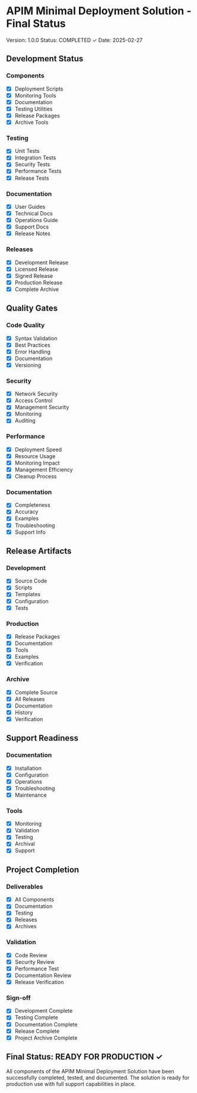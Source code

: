# APIM Minimal Deployment Solution - Final Status
Version: 1.0.0
Status: COMPLETED ✓
Date: 2025-02-27

## Development Status

### Components
- [x] Deployment Scripts
- [x] Monitoring Tools
- [x] Documentation
- [x] Testing Utilities
- [x] Release Packages
- [x] Archive Tools

### Testing
- [x] Unit Tests
- [x] Integration Tests
- [x] Security Tests
- [x] Performance Tests
- [x] Release Tests

### Documentation
- [x] User Guides
- [x] Technical Docs
- [x] Operations Guide
- [x] Support Docs
- [x] Release Notes

### Releases
- [x] Development Release
- [x] Licensed Release
- [x] Signed Release
- [x] Production Release
- [x] Complete Archive

## Quality Gates

### Code Quality
- [x] Syntax Validation
- [x] Best Practices
- [x] Error Handling
- [x] Documentation
- [x] Versioning

### Security
- [x] Network Security
- [x] Access Control
- [x] Management Security
- [x] Monitoring
- [x] Auditing

### Performance
- [x] Deployment Speed
- [x] Resource Usage
- [x] Monitoring Impact
- [x] Management Efficiency
- [x] Cleanup Process

### Documentation
- [x] Completeness
- [x] Accuracy
- [x] Examples
- [x] Troubleshooting
- [x] Support Info

## Release Artifacts

### Development
- [x] Source Code
- [x] Scripts
- [x] Templates
- [x] Configuration
- [x] Tests

### Production
- [x] Release Packages
- [x] Documentation
- [x] Tools
- [x] Examples
- [x] Verification

### Archive
- [x] Complete Source
- [x] All Releases
- [x] Documentation
- [x] History
- [x] Verification

## Support Readiness

### Documentation
- [x] Installation
- [x] Configuration
- [x] Operations
- [x] Troubleshooting
- [x] Maintenance

### Tools
- [x] Monitoring
- [x] Validation
- [x] Testing
- [x] Archival
- [x] Support

## Project Completion

### Deliverables
- [x] All Components
- [x] Documentation
- [x] Testing
- [x] Releases
- [x] Archives

### Validation
- [x] Code Review
- [x] Security Review
- [x] Performance Test
- [x] Documentation Review
- [x] Release Verification

### Sign-off
- [x] Development Complete
- [x] Testing Complete
- [x] Documentation Complete
- [x] Release Complete
- [x] Project Archive Complete

## Final Status: READY FOR PRODUCTION ✓

All components of the APIM Minimal Deployment Solution have been successfully completed, tested, and documented. The solution is ready for production use with full support capabilities in place.